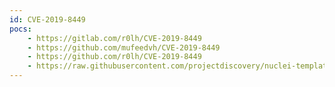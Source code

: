 ```yaml
---
id: CVE-2019-8449
pocs:
    - https://gitlab.com/r0lh/CVE-2019-8449
    - https://github.com/mufeedvh/CVE-2019-8449
    - https://github.com/r0lh/CVE-2019-8449
    - https://raw.githubusercontent.com/projectdiscovery/nuclei-templates/master/cves/CVE-2019-8449.yaml
---
```

